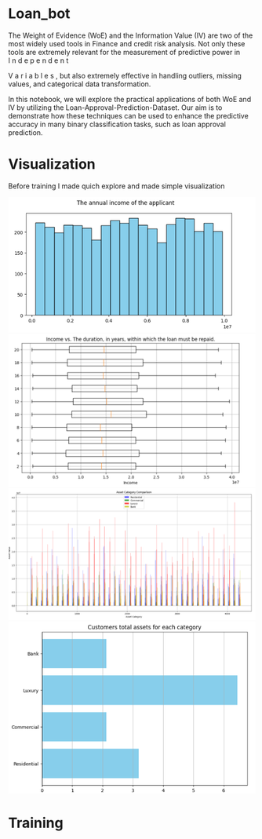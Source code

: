 # Loan_bot
The Weight of Evidence (WoE) and the Information Value (IV) are two of the most widely used tools in Finance and credit risk analysis. Not only these tools are extremely relevant for the measurement of predictive power in  
I
n
d
e
p
e
n
d
e
n
t
   
V
a
r
i
a
b
l
e
s
 , but also extremely effective in handling outliers, missing values, and categorical data transformation.

In this notebook, we will explore the practical applications of both WoE and IV by utilizing the Loan-Approval-Prediction-Dataset. Our aim is to demonstrate how these techniques can be used to enhance the predictive accuracy in many binary classification tasks, such as loan approval prediction.

 # Visualization
 Before training I made quich explore and made simple visualization

 ![](https://github.com/tural327/Loan_bot/blob/main/1.png)
  ![](https://github.com/tural327/Loan_bot/blob/main/2.png)
   ![](https://github.com/tural327/Loan_bot/blob/main/3.png)
    ![](https://github.com/tural327/Loan_bot/blob/main/4.png)
 # Training
